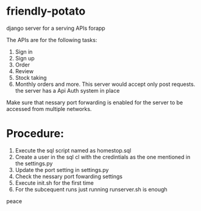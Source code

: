 # friendly-potato
django server for a serving APIs forapp

The APIs are for the following tasks:
1. Sign in
2. Sign up
3. Order
4. Review
5. Stock taking
6. Monthly orders
and more.
This server would accept only post requests.
the server has a Api Auth system in place 

Make sure that nessary port forwarding is enabled for the server to be accessed from multiple networks.

# Procedure:
1. Execute the sql script named as homestop.sql
2. Create a user in the sql cl with the credintials as the one mentioned in the settings.py 
3. Update the port setting in settings.py
4. Check the nessary port fowarding settings
2. Execute init.sh for the first time
3. For the subcequent runs just running runserver.sh is enough

peace
